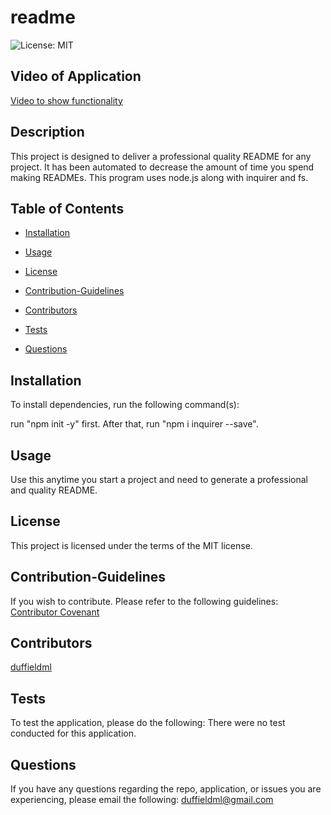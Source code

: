# readme
![License: MIT](https://img.shields.io/badge/License-MIT-yellow.svg)

## Video of Application

[Video to show functionality](https://drive.google.com/file/d/1wStygdQPE9jrWjKrU2SwMOmvHZnIjbPC/view?usp=sharing)

## Description

This project is designed to deliver a professional quality README for any project. It has been automated to decrease the amount of time you spend making READMEs. This program uses node.js along with inquirer and fs.

## Table of Contents

* [Installation](#installation) 
 
* [Usage](#usage) 
 
* [License](#license) 
 
* [Contribution-Guidelines](#contribution-guidelines) 
 
* [Contributors](#contributors) 
 
* [Tests](#tests) 
 
* [Questions](#questions) 
 


## Installation
To install dependencies, run the following command(s):

run "npm init -y" first. After that, run "npm i inquirer --save".

## Usage

Use this anytime you start a project and need to generate a professional and quality README.

## License

This project is licensed under the terms of the MIT license.

## Contribution-Guidelines

If you wish to contribute. Please refer to the following guidelines:
[Contributor Covenant](https://www.contributor-covenant.org/)

## Contributors

[duffieldml](https://github.com/duffieldml) 


## Tests

To test the application, please do the following:
There were no test conducted for this application.

## Questions

If you have any questions regarding the repo, application, or issues you are experiencing, please email
the following:
[duffieldml@gmail.com](mailto:duffieldml@gmail.com)
